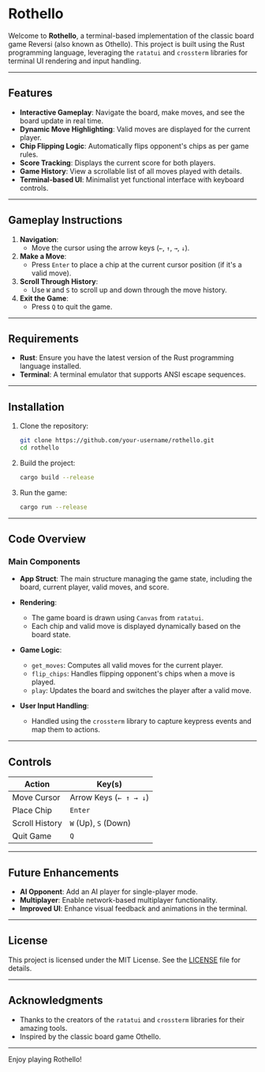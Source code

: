 # Rothello

Welcome to **Rothello**, a terminal-based implementation of the classic board game Reversi (also known as Othello). This project is built using the Rust programming language, leveraging the `ratatui` and `crossterm` libraries for terminal UI rendering and input handling.

---

## Features

- **Interactive Gameplay**: Navigate the board, make moves, and see the board update in real time.
- **Dynamic Move Highlighting**: Valid moves are displayed for the current player.
- **Chip Flipping Logic**: Automatically flips opponent's chips as per game rules.
- **Score Tracking**: Displays the current score for both players.
- **Game History**: View a scrollable list of all moves played with details.
- **Terminal-based UI**: Minimalist yet functional interface with keyboard controls.

---

## Gameplay Instructions

1. **Navigation**:
   - Move the cursor using the arrow keys (`←`, `↑`, `→`, `↓`).
2. **Make a Move**:
   - Press `Enter` to place a chip at the current cursor position (if it's a valid move).
3. **Scroll Through History**:
   - Use `W` and `S` to scroll up and down through the move history.
4. **Exit the Game**:
   - Press `Q` to quit the game.

---

## Requirements

- **Rust**: Ensure you have the latest version of the Rust programming language installed.
- **Terminal**: A terminal emulator that supports ANSI escape sequences.

---

## Installation

1. Clone the repository:
   ```bash
   git clone https://github.com/your-username/rothello.git
   cd rothello
   ```

2. Build the project:
   ```bash
   cargo build --release
   ```

3. Run the game:
   ```bash
   cargo run --release
   ```

---

## Code Overview

### Main Components

- **App Struct**:
  The main structure managing the game state, including the board, current player, valid moves, and score.

- **Rendering**:
  - The game board is drawn using `Canvas` from `ratatui`.
  - Each chip and valid move is displayed dynamically based on the board state.

- **Game Logic**:
  - `get_moves`: Computes all valid moves for the current player.
  - `flip_chips`: Handles flipping opponent's chips when a move is played.
  - `play`: Updates the board and switches the player after a valid move.

- **User Input Handling**:
  - Handled using the `crossterm` library to capture keypress events and map them to actions.

---

## Controls

| Action         | Key(s)                  |
|----------------|-------------------------|
| Move Cursor    | Arrow Keys (`← ↑ → ↓`) |
| Place Chip     | `Enter`                |
| Scroll History | `W` (Up), `S` (Down)   |
| Quit Game      | `Q`                    |

---

## Future Enhancements

- **AI Opponent**: Add an AI player for single-player mode.
- **Multiplayer**: Enable network-based multiplayer functionality.
- **Improved UI**: Enhance visual feedback and animations in the terminal.

---

## License

This project is licensed under the MIT License. See the [LICENSE](LICENSE) file for details.

---

## Acknowledgments

- Thanks to the creators of the `ratatui` and `crossterm` libraries for their amazing tools.
- Inspired by the classic board game Othello.

---

Enjoy playing Rothello!

